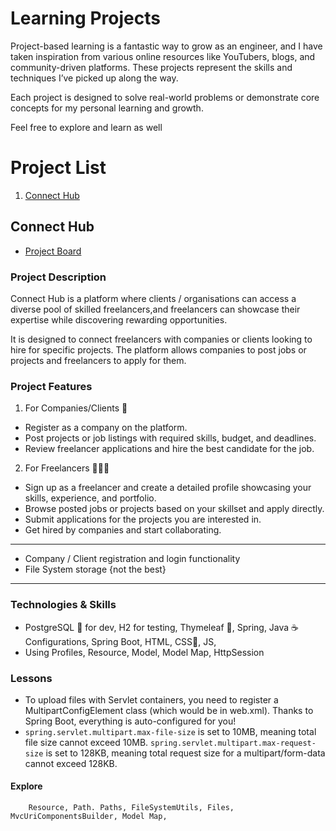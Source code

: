 # Learning Projects

Project-based learning is a fantastic way to grow as an engineer, and I have taken inspiration from various online resources like YouTubers, blogs, and community-driven platforms. These projects represent the skills and techniques I’ve picked up along the way.

Each project is designed to solve real-world problems or demonstrate core concepts for my personal learning and growth.

Feel free to explore and learn as well

# Project List

1. [Connect Hub](#connect-hub)
 

## Connect Hub
* [Project Board](https://github.com/users/frankkwabenaaboagye/projects/1)

### Project Description

Connect Hub is a platform where clients / organisations can access a diverse pool
of skilled freelancers,and freelancers can showcase their expertise while
discovering rewarding opportunities.

It is designed to connect freelancers with companies or clients looking to hire for specific projects. The platform allows companies to post jobs or projects and freelancers to apply for them.

### Project Features

1. For Companies/Clients 🏢

* Register as a company on the platform.
* Post projects or job listings with required skills, budget, and deadlines.
* Review freelancer applications and hire the best candidate for the job.

2. For Freelancers 👨🏻‍💻

* Sign up as a freelancer and create a detailed profile showcasing your skills, experience, and portfolio.
* Browse posted jobs or projects based on your skillset and apply directly.
* Submit applications for the projects you are interested in.
* Get hired by companies and start collaborating.

---
- Company / Client registration and login functionality
- File System storage {not the best}
---

### Technologies & Skills

- PostgreSQL 🐘 for dev, H2 for testing, Thymeleaf 🍃, Spring, Java ☕️ Configurations, Spring Boot, HTML, CSS🎨, JS,
- Using Profiles, Resource, Model, Model Map, HttpSession

### Lessons

- To upload files with Servlet containers, you need to register a MultipartConfigElement class (which would be <multipart-config> in web.xml). Thanks to Spring Boot, everything is auto-configured for you!
- `spring.servlet.multipart.max-file-size` is set to 10MB, meaning total file size cannot exceed 10MB. `spring.servlet.multipart.max-request-size` is set to 128KB, meaning total request size for a multipart/form-data cannot exceed 128KB.

#### Explore

        Resource, Path. Paths, FileSystemUtils, Files, MvcUriComponentsBuilder, Model Map,
